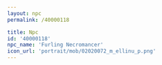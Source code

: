 ```yaml
---
layout: npc
permalink: /40000118

title: Npc
id: '40000118'
npc_name: 'Furling Necromancer'
icon_url: 'portrait/mob/02020072_m_ellinu_p.png'
---
```

